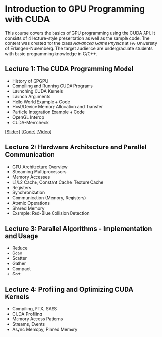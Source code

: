 # Introduction to GPU Programming with CUDA

This course covers the basics of GPU programming using the CUDA API.
It consists of 4 lecture-style presentation as well as the sample code. 
The content was created for the class *Advanced Game Physics* at FA-University of Erlangen-Nuremberg.
The target audience are undergraduate students with basic programming knowledge in C/C++.

## Lecture 1: The CUDA Programming Model
        
 * History of GPGPU
 * Compiling and Running CUDA Programs
 * Launching CUDA Kernels
 * Launch Arguments
 * Hello World Example + Code
 * Host/Device Memory Allocation and Transfer
 * Particle Integration Example + Code
 * OpenGL Interop
 * CUDA-Memcheck
 
[[Slides]](https://github.com/darglein/CudaTutorial/tree/master/1_Introduction/Slides) [[Code]](https://github.com/darglein/CudaTutorial/tree/master/1_Introduction/Code) [[Video]]()

## Lecture 2: Hardware Architecture and Parallel Communication

 * GPU Architecture Overview
 * Streaming Multiprocessors
 * Memory Accesses
 * L1/L2 Cache, Constant Cache, Texture Cache
 * Registers
 * Synchronization
 * Communication (Memory, Registers)
 * Atomic Operations
 * Shared Memory
 * Example: Red-Blue Collision Detection
 
## Lecture 3: Parallel Algorithms - Implementation and Usage
 
 * Reduce
 * Scan
 * Scatter
 * Gather
 * Compact
 * Sort

## Lecture 4: Profiling and Optimizing CUDA Kernels
 
 * Compiling, PTX, SASS
 * CUDA Profiling
 * Memory Access Patterns
 * Streams, Events
 * Async Memcpy, Pinned Memory
